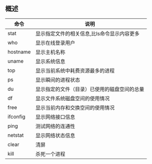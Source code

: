 ## 概述

| 命令     | 说明                                         |
| -------- | -------------------------------------------- |
| stat     | 显示指定文件的相关信息,比ls命令显示内容更多  |
| who      | 显示在线登录用户                             |
| hostname | 显示主机名称                                 |
| uname    | 显示系统信息                                 |
| top      | 显示当前系统中耗费资源最多的进程             |
| ps       | 显示瞬间的进程状态                           |
| du       | 显示指定的文件（目录）已使用的磁盘空间的总量 |
| df       | 显示文件系统磁盘空间的使用情况               |
| free     | 显示当前内存和交换空间的使用情况             |
| ifconfig | 显示网络接口信息                             |
| ping     | 测试网络的连通性                             |
| netstat  | 显示网络状态信息                             |
| clear    | 清屏                                         |
| kill     | 杀死一个进程                                 |
